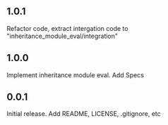 1.0.1
-----
Refactor code, extract intergation code to "inheritance_module_eval/integration"

1.0.0
-----
Implement inheritance module eval. Add Specs

0.0.1
-----
Initial release. Add README, LICENSE, .gitignore, etc